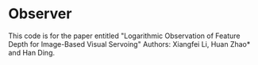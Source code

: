 # Observer
This code is for the paper entitled "Logarithmic Observation of Feature Depth for Image-Based Visual Servoing"
Authors: Xiangfei Li, Huan Zhao* and Han Ding.
